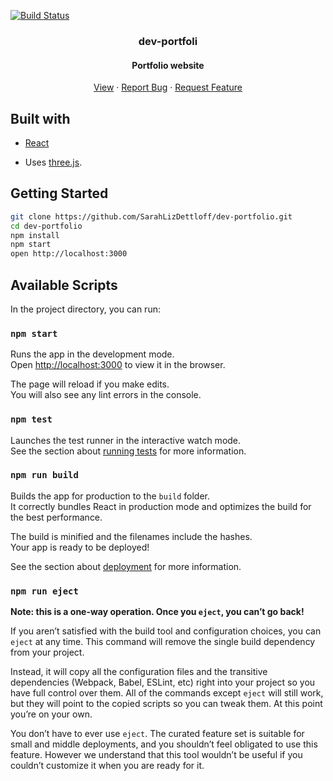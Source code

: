 [![Build Status](https://travis-ci.org/SarahLizDettloff/dev-portfolio.svg?branch=master)](https://travis-ci.org/SarahLizDettloff/dev-portfolio)

<p align="center">

  <h3 align="center">dev-portfoli</h3>
  <h4 align="center"> Portfolio website</h3>

  <p align="center">
    <a href="https://sarahlizdettloff.github.io/dev-portfolio">View</a>
    ·
    <a href="https://github.com/sarahlizdettloff/dev-portfolio/issues">Report Bug</a>
    ·
    <a href="https://github.com/sarahlizdettloff/dev-portfolio/issues">Request Feature</a>
  </p>
</p>

## Built with
* [React](https://github.com/facebook/create-react-ap)

* Uses [three.js](https://github.com/mrdoob/three.js/).

## Getting Started

```bash
git clone https://github.com/SarahLizDettloff/dev-portfolio.git
cd dev-portfolio
npm install
npm start
open http://localhost:3000
```

## Available Scripts

In the project directory, you can run:

### `npm start`

Runs the app in the development mode.<br>
Open [http://localhost:3000](http://localhost:3000) to view it in the browser.

The page will reload if you make edits.<br>
You will also see any lint errors in the console.

### `npm test`

Launches the test runner in the interactive watch mode.<br>
See the section about [running tests](https://facebook.github.io/create-react-app/docs/running-tests) for more information.

### `npm run build`

Builds the app for production to the `build` folder.<br>
It correctly bundles React in production mode and optimizes the build for the best performance.

The build is minified and the filenames include the hashes.<br>
Your app is ready to be deployed!

See the section about [deployment](https://facebook.github.io/create-react-app/docs/deployment) for more information.

### `npm run eject`

**Note: this is a one-way operation. Once you `eject`, you can’t go back!**

If you aren’t satisfied with the build tool and configuration choices, you can `eject` at any time. This command will remove the single build dependency from your project.

Instead, it will copy all the configuration files and the transitive dependencies (Webpack, Babel, ESLint, etc) right into your project so you have full control over them. All of the commands except `eject` will still work, but they will point to the copied scripts so you can tweak them. At this point you’re on your own.

You don’t have to ever use `eject`. The curated feature set is suitable for small and middle deployments, and you shouldn’t feel obligated to use this feature. However we understand that this tool wouldn’t be useful if you couldn’t customize it when you are ready for it.


